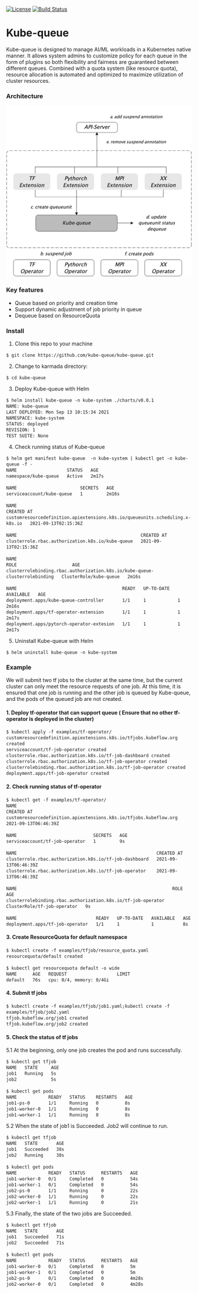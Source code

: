 [![License](https://img.shields.io/badge/License-Apache%202.0-blue.svg)](https://opensource.org/licenses/Apache-2.0)
[![Build Status](https://app.travis-ci.com/kube-queue/kube-queue.svg?token=CNioeKg6kJ72Zcc3ZpeQ&branch=main)](https://app.travis-ci.com/kube-queue/kube-queue)

# Kube-queue
Kube-queue is designed to manage AI/ML workloads in a Kubernetes native manner. It allows system admins to customize policy for each queue in the form of plugins so both flexibility and fairness are guaranteed between different queues. Combined with a quota system (like resource quota), resource allocation is automated and optimized to maximize utilization of cluster resources.

### Architecture
![arch](./doc/img/Architecture.png)

### Key features
- Queue based on priority and creation time
- Support dynamic adjustment of job priority in queue
- Dequeue based on ResourceQuota


### Install
1. Clone this repo to your machine
```shell
$ git clone https://github.com/kube-queue/kube-queue.git
```

2. Change to karmada directory:
```shell
$ cd kube-queue
```

3. Deploy Kube-queue with Helm
```shell
$ helm install kube-queue -n kube-system ./charts/v0.0.1
NAME: kube-queue
LAST DEPLOYED: Mon Sep 13 10:15:34 2021
NAMESPACE: kube-system
STATUS: deployed
REVISION: 1
TEST SUITE: None
```

4. Check running status of Kube-queue
```shell
$ helm get manifest kube-queue  -n kube-system | kubectl get -n kube-queue -f -
NAME                   STATUS   AGE
namespace/kube-queue   Active   2m17s

NAME                        SECRETS   AGE
serviceaccount/kube-queue   1         2m16s

NAME                                                                           CREATED AT
customresourcedefinition.apiextensions.k8s.io/queueunits.scheduling.x-k8s.io   2021-09-13T02:15:36Z

NAME                                               CREATED AT
clusterrole.rbac.authorization.k8s.io/kube-queue   2021-09-13T02:15:36Z

NAME                                                                         ROLE                     AGE
clusterrolebinding.rbac.authorization.k8s.io/kube-queue-clusterrolebinding   ClusterRole/kube-queue   2m16s

NAME                                        READY   UP-TO-DATE   AVAILABLE   AGE
deployment.apps/kube-queue-controller       1/1     1            1           2m16s
deployment.apps/tf-operator-extension       1/1     1            1           2m17s
deployment.apps/pytorch-operator-extesion   1/1     1            1           2m17s
```

5. Uninstall Kube-queue with Helm
```shell
$ helm uninstall kube-queue -n kube-system
```

### Example

We will submit two tf jobs to the cluster at the same time, but the current cluster can only meet the resource requests of one job. At this time, it is ensured that one job is running and the other job is queued by Kube-queue, and the pods of the queued job are not created.

#### 1. Deploy tf-operator that can support queue ( Ensure that no other tf-operator is deployed in the cluster)
```shell
$ kubectl apply -f examples/tf-operator/
customresourcedefinition.apiextensions.k8s.io/tfjobs.kubeflow.org created
serviceaccount/tf-job-operator created
clusterrole.rbac.authorization.k8s.io/tf-job-dashboard created
clusterrole.rbac.authorization.k8s.io/tf-job-operator created
clusterrolebinding.rbac.authorization.k8s.io/tf-job-operator created
deployment.apps/tf-job-operator created
```

#### 2. Check running status of tf-operator
```shell
$ kubectl get -f examples/tf-operator/
NAME                                                                CREATED AT
customresourcedefinition.apiextensions.k8s.io/tfjobs.kubeflow.org   2021-09-13T06:46:39Z

NAME                             SECRETS   AGE
serviceaccount/tf-job-operator   1         9s

NAME                                                     CREATED AT
clusterrole.rbac.authorization.k8s.io/tf-job-dashboard   2021-09-13T06:46:39Z
clusterrole.rbac.authorization.k8s.io/tf-job-operator    2021-09-13T06:46:39Z

NAME                                                           ROLE                          AGE
clusterrolebinding.rbac.authorization.k8s.io/tf-job-operator   ClusterRole/tf-job-operator   9s

NAME                              READY   UP-TO-DATE   AVAILABLE   AGE
deployment.apps/tf-job-operator   1/1     1            1           8s
```

#### 3. Create ResourceQuota for default namespace
```shell
$ kubectl create -f examples/tfjob/resource_quota.yaml
resourcequota/default created

$ kubectl get resourcequota default -o wide
NAME      AGE   REQUEST                   LIMIT
default   76s   cpu: 0/4, memory: 0/4Gi
```

#### 4. Submit tf jobs
```shell
$ kubectl create -f examples/tfjob/job1.yaml;kubectl create -f examples/tfjob/job2.yaml
tfjob.kubeflow.org/job1 created
tfjob.kubeflow.org/job2 created
```

#### 5. Check the status of tf jobs
5.1 At the beginning, only one job creates the pod and runs successfully.
```shell
$ kubectl get tfjob
NAME   STATE     AGE
job1   Running   5s
job2             5s

$ kubectl get pods
NAME            READY   STATUS    RESTARTS   AGE
job1-ps-0       1/1     Running   0          8s
job1-worker-0   1/1     Running   0          8s
job1-worker-1   1/1     Running   0          8s
```
5.2 When the state of job1 is Succeeded. Job2 will continue to run.
```shell
$ kubectl get tfjob
NAME   STATE       AGE
job1   Succeeded   38s
job2   Running     38s

$ kubectl get pods
NAME            READY   STATUS      RESTARTS   AGE
job1-worker-0   0/1     Completed   0          54s
job1-worker-1   0/1     Completed   0          54s
job2-ps-0       1/1     Running     0          22s
job2-worker-0   1/1     Running     0          22s
job2-worker-1   1/1     Running     0          21s
```

5.3 Finally, the state of the two jobs are Succeeded.
```shell
$ kubectl get tfjob
NAME   STATE       AGE
job1   Succeeded   71s
job2   Succeeded   71s

$ kubectl get pods
NAME            READY   STATUS      RESTARTS   AGE
job1-worker-0   0/1     Completed   0          5m
job1-worker-1   0/1     Completed   0          5m
job2-ps-0       0/1     Completed   0          4m28s
job2-worker-0   0/1     Completed   0          4m28s
```